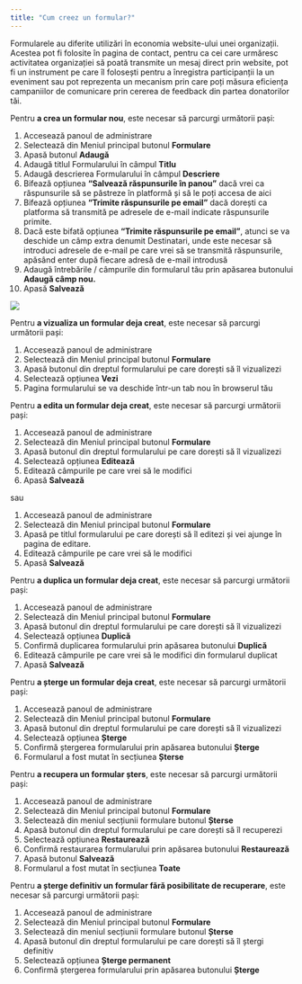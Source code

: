 ```yaml
---
title: "Cum creez un formular?"
---
```


Formularele au diferite utilizări în economia website-ului unei
organizații. Acestea pot fi folosite în pagina de contact, pentru ca cei
care urmăresc activitatea organizației să poată transmite un mesaj
direct prin website, pot fi un instrument pe care îl folosești pentru a
înregistra participanții la un eveniment sau pot reprezenta un mecanism
prin care poți măsura eficiența campaniilor de comunicare prin cererea
de feedback din partea donatorilor tăi.

Pentru **a crea un formular nou**, este necesar să parcurgi următorii
pași:

1)  Accesează panoul de administrare
2)  Selectează din Meniul principal butonul **Formulare**
3)  Apasă butonul **Adaugă**
4)  Adaugă titlul Formularului în câmpul **Titlu**
5)  Adaugă descrierea Formularului în câmpul **Descriere**
6)  Bifează opțiunea **“Salvează răspunsurile în panou”** dacă vrei ca
    răspunsurile să se păstreze în platformă și să le poți accesa de
    aici
7)  Bifează opțiunea **“Trimite răspunsurile pe email”** dacă dorești ca
    platforma să transmită pe adresele de e-mail indicate răspunsurile
    primite.
8)  Dacă este bifată opțiunea **“Trimite răspunsurile pe email”**,
    atunci se va deschide un câmp extra denumit Destinatari, unde este
    necesar să introduci adresele de e-mail pe care vrei să se
    transmită răspunsurile, apăsând enter după fiecare adresă de
    e-mail introdusă
9)  Adaugă întrebările / câmpurile din formularul tău prin apăsarea
    butonului **Adaugă câmp nou.**
10) Apasă **Salvează**

<a href="/assets/help/021.png">
    <img src="/assets/help/021.png" />
</a>

Pentru **a vizualiza un formular deja creat**, este necesar să parcurgi
următorii pași:

1)  Accesează panoul de administrare
2)  Selectează din Meniul principal butonul **Formulare**
3)  Apasă butonul din dreptul formularului pe care dorești să îl vizualizezi
4)  Selectează opțiunea **Vezi**
5)  Pagina formularului se va deschide într-un tab nou în browserul tău

Pentru **a edita un formular deja creat**, este necesar să parcurgi
următorii pași:

1)  Accesează panoul de administrare
2)  Selectează din Meniul principal butonul **Formulare**
3)  Apasă butonul din dreptul formularului pe care dorești să îl vizualizezi
4)  Selectează opțiunea **Editează**
5)  Editează câmpurile pe care vrei să le modifici
6)  Apasă **Salvează**

sau

1)  Accesează panoul de administrare
2)  Selectează din Meniul principal butonul **Formulare**
3)  Apasă pe titlul formularului pe care dorești să îl editezi și vei ajunge în pagina de editare.
4)  Editează câmpurile pe care vrei să le modifici
5)  Apasă **Salvează**

Pentru **a duplica un formular deja creat**, este necesar să parcurgi
următorii pași:

1)  Accesează panoul de administrare
2)  Selectează din Meniul principal butonul **Formulare**
3)  Apasă butonul din dreptul formularului pe care dorești să îl vizualizezi
4)  Selectează opțiunea **Duplică**
5)  Confirmă duplicarea formularului prin apăsarea butonului **Duplică**
6)  Editează câmpurile pe care vrei să le modifici din formularul duplicat
7)  Apasă **Salvează**

Pentru **a șterge un formular deja creat**, este necesar să parcurgi
următorii pași:

1)  Accesează panoul de administrare
2)  Selectează din Meniul principal butonul **Formulare**
3)  Apasă butonul din dreptul formularului pe care dorești să îl vizualizezi
4)  Selectează opțiunea **Șterge**
5)  Confirmă ștergerea formularului prin apăsarea butonului **Șterge**
6)  Formularul a fost mutat în secțiunea **Șterse**

Pentru **a recupera un formular șters**, este necesar să parcurgi
următorii pași:

1)  Accesează panoul de administrare
2)  Selectează din Meniul principal butonul **Formulare**
3)  Selectează din meniul secțiunii formulare butonul **Șterse**
4)  Apasă butonul din dreptul formularului pe care dorești să îl recuperezi
5)  Selectează opțiunea **Restaurează**
6)  Confirmă restaurarea formularului prin apăsarea butonului **Restaurează**
7)  Apasă butonul **Salvează**
8)  Formularul a fost mutat în secțiunea **Toate**

Pentru **a șterge definitiv un formular fără posibilitate de
recuperare**, este necesar să parcurgi următorii pași:

1)  Accesează panoul de administrare
2)  Selectează din Meniul principal butonul **Formulare**
3)  Selectează din meniul secțiunii formulare butonul **Șterse**
4)  Apasă butonul din dreptul formularului pe care dorești să îl ștergi definitiv
5)  Selectează opțiunea **Șterge permanent**
6)  Confirmă ștergerea formularului prin apăsarea butonului **Șterge**
